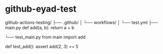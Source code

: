# github-eyad-test
github-actions-testing/
├── .github/
│   └── workflows/
│       └── test.yml
├── main.py
def add(a, b):
    return a + b

└── test_main.py
from main import add

def test_add():
    assert add(2, 3) == 5
